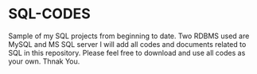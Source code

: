 # SQL-CODES
Sample of my SQL projects from beginning to date. Two RDBMS used are MySQL and MS SQL server
I will add all codes and documents related to SQL in this repository. Please feel free to download and use all codes as your own. Thnak You.

